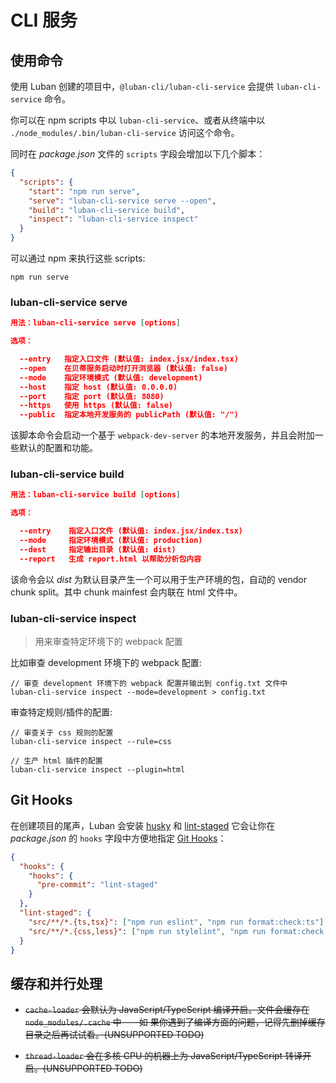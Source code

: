# CLI 服务

## 使用命令

使用 Luban 创建的项目中，`@luban-cli/luban-cli-service` 会提供 `luban-cli-service` 命令。

你可以在 npm scripts 中以 `luban-cli-service`、或者从终端中以 `./node_modules/.bin/luban-cli-service` 访问这个命令。

同时在 *package.json* 文件的 `scripts` 字段会增加以下几个脚本：

```json
{
  "scripts": {
    "start": "npm run serve",
    "serve": "luban-cli-service serve --open",
    "build": "luban-cli-service build",
    "inspect": "luban-cli-service inspect"
  }
}
```

可以通过 npm 来执行这些 scripts:

```shell
npm run serve
```

### luban-cli-service serve

```json
用法：luban-cli-service serve [options]

选项：

  --entry   指定入口文件 (默认值: index.jsx/index.tsx)
  --open    在贝蒂服务启动时打开浏览器 (默认值: false)
  --mode    指定环境模式 (默认值: development)
  --host    指定 host (默认值: 0.0.0.0)
  --port    指定 port (默认值: 8080)
  --https   使用 https (默认值: false)
  --public  指定本地开发服务的 publicPath (默认值: "/")
```

该脚本命令会启动一个基于 `webpack-dev-server` 的本地开发服务，并且会附加一些默认的配置和功能。

### luban-cli-service build

```json
用法：luban-cli-service build [options]

选项：

  --entry    指定入口文件 (默认值: index.jsx/index.tsx)
  --mode     指定环境模式 (默认值: production)
  --dest     指定输出目录 (默认值: dist)
  --report   生成 report.html 以帮助分析包内容
```

该命令会以 _dist_ 为默认目录产生一个可以用于生产环境的包，自动的 vendor chunk split。其中 chunk mainfest 会内联在 html 文件中。

### luban-cli-service inspect

> 用来审查特定环境下的 webpack 配置

比如审查 development 环境下的 webpack 配置:

```shell
// 审查 development 环境下的 webpack 配置并输出到 config.txt 文件中
luban-cli-service inspect --mode=development > config.txt
```

审查特定规则/插件的配置:

```shell
// 审查关于 css 规则的配置
luban-cli-service inspect --rule=css

// 生产 html 插件的配置
luban-cli-service inspect --plugin=html
```

## Git Hooks
在创建项目的尾声，Luban 会安装 [husky](https://github.com/typicode/husky) 和 [lint-staged](https://github.com/okonet/lint-staged)
它会让你在 *package.json* 的 `hooks` 字段中方便地指定 [Git Hooks](https://git-scm.com/book/en/v2/Customizing-Git-Git-Hooks)：

```json
{
  "hooks": {
    "hooks": {
      "pre-commit": "lint-staged"
    }
  },
  "lint-staged": {
    "src/**/*.{ts,tsx}": ["npm run eslint", "npm run format:check:ts"],
    "src/**/*.{css,less}": ["npm run stylelint", "npm run format:check:style"]
  }
}
```

## 缓存和并行处理

- ~~`cache-loader` 会默认为 JavaScript/TypeScript 编译开启。文件会缓存在 `node_modules/.cache` 中——如
  果你遇到了编译方面的问题，记得先删掉缓存目录之后再试试看。(UNSUPPORTED TODO)~~

- ~~`thread-loader` 会在多核 CPU 的机器上为 JavaScript/TypeScript 转译开启。(UNSUPPORTED TODO)~~
